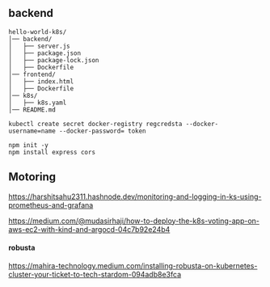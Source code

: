## backend

```
hello-world-k8s/
│── backend/
│   ├── server.js
│   ├── package.json
│   ├── package-lock.json
│   ├── Dockerfile
│── frontend/
│   ├── index.html
│   ├── Dockerfile
│── k8s/
│   ├── k8s.yaml
│── README.md

kubectl create secret docker-registry regcredsta --docker-username=name --docker-password= token

npm init -y
npm install express cors
```
## Motoring 

https://harshitsahu2311.hashnode.dev/monitoring-and-logging-in-ks-using-prometheus-and-grafana

https://medium.com/@mudasirhaji/how-to-deploy-the-k8s-voting-app-on-aws-ec2-with-kind-and-argocd-04c7b92e24b4 

#### robusta
https://mahira-technology.medium.com/installing-robusta-on-kubernetes-cluster-your-ticket-to-tech-stardom-094adb8e3fca